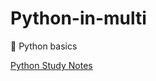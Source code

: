 # Python-in-multi
:hatching_chick: Python basics

[Python Study Notes](https://github.com/uzchu/TIL/tree/master/Lecture_notes/%ED%8C%8C%EC%9D%B4%EC%8D%AC)
